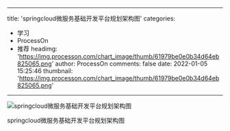 
---
title: 'springcloud微服务基础开发平台规划架构图'
categories: 
 - 学习
 - ProcessOn
 - 推荐
headimg: 'https://img.processon.com/chart_image/thumb/61979be0e0b34d64eb825065.png'
author: ProcessOn
comments: false
date: 2022-01-05 15:25:46
thumbnail: 'https://img.processon.com/chart_image/thumb/61979be0e0b34d64eb825065.png'
---

<div>   
<img class="thumb" alt="springcloud微服务基础开发平台规划架构图" src="https://img.processon.com/chart_image/thumb/61979be0e0b34d64eb825065.png" referrerpolicy="no-referrer">
<p>springcloud微服务基础开发平台规划架构图</p>  
</div>
            